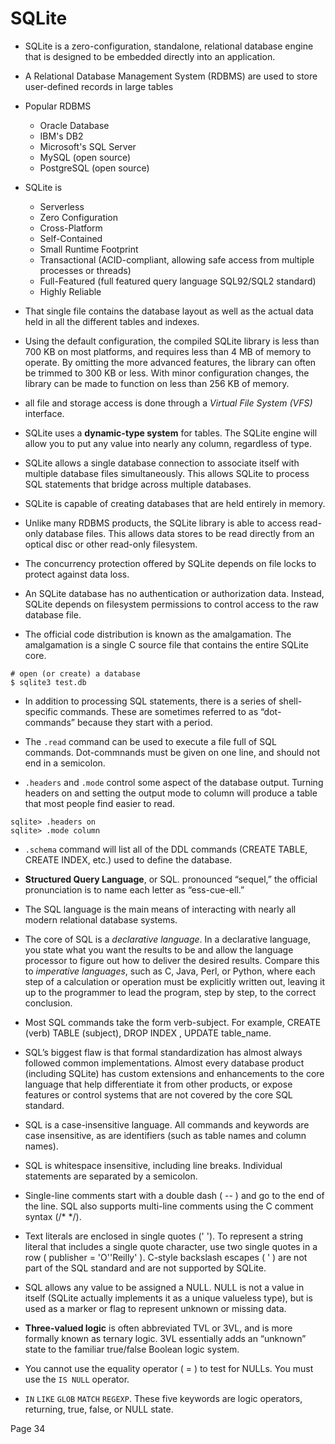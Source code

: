 # SQLite

* SQLite is a zero-configuration, standalone, relational database engine that is designed to be embedded directly into an application.

* A Relational Database Management System (RDBMS) are used to store user-defined records in large tables

* Popular RDBMS
    * Oracle Database
    * IBM's DB2
    * Microsoft's SQL Server
    * MySQL (open source)
    * PostgreSQL (open source)

* SQLite is
    * Serverless
    * Zero Configuration
    * Cross-Platform
    * Self-Contained
    * Small Runtime Footprint
    * Transactional (ACID-compliant, allowing safe access from multiple processes or threads)
    * Full-Featured (full featured query language SQL92/SQL2 standard)
    * Highly Reliable

* That single file contains the database layout as well as the actual data held in all the different tables and indexes.

* Using the default configuration, the compiled SQLite library is less than 700 KB on most platforms, and requires less than 4 MB of memory to operate. By omitting the more advanced features, the library can often be trimmed to 300 KB or less. With minor configuration changes, the library can be made to function on less than 256 KB of memory.

* all file and storage access is done through a _Virtual File System (VFS)_ interface.

* SQLite uses a **dynamic-type system** for tables. The SQLite engine will allow you to put any value into nearly any column, regardless of type.

* SQLite allows a single database connection to associate itself with multiple database files simultaneously. This allows SQLite to process SQL statements that bridge across multiple databases.

* SQLite is capable of creating databases that are held entirely in memory.

* Unlike many RDBMS products, the SQLite library is able to access read-only database files. This allows data stores to be read directly from an optical disc or other read-only filesystem.

* The concurrency protection offered by SQLite depends on file locks to protect
against data loss.

* An SQLite database has no authentication or authorization data. Instead, SQLite depends on filesystem permissions to control access to the raw database file.

* The official code distribution is known as the amalgamation. The amalgamation is a single C source file that contains the entire SQLite core.

```shell
# open (or create) a database
$ sqlite3 test.db
```

* In addition to processing SQL statements, there is a series of shell-specific commands.
These are sometimes referred to as “dot-commands” because they start with a period.

* The `.read` command can be used to execute a file full of SQL commands. Dot-commnands must be given on one line, and should not end in a semicolon.

* `.headers` and `.mode` control some aspect of the database output. Turning headers on and setting the output mode to column will produce a table that most people find easier to read.

```shell
sqlite> .headers on
sqlite> .mode column
```

* `.schema` command will list all of the DDL commands (CREATE TABLE, CREATE INDEX, etc.) used to define the database.

* **Structured Query Language**, or SQL. pronounced “sequel,” the official pronunciation is to name each letter as “ess-cue-ell.”

* The SQL language is the main means of interacting with nearly all modern
relational database systems.

* The core of SQL is a _declarative language_. In a declarative language, you state what you want the results to be and allow the language processor to figure out how to deliver the desired results. Compare this to _imperative languages_, such as C, Java, Perl, or Python, where each step of a calculation or operation must be explicitly written out, leaving it up to the programmer to lead the program, step by step, to the correct conclusion.

* Most SQL commands take the form verb-subject. For example, CREATE (verb)
TABLE (subject), DROP INDEX , UPDATE table_name.

* SQL’s biggest flaw is that formal standardization has almost always followed common implementations. Almost every database product (including SQLite) has custom extensions and enhancements to the core language that help differentiate it from other products, or expose features or control systems that are not covered by the core SQL standard.

* SQL is a case-insensitive language. All commands and keywords are case insensitive, as are identifiers (such as table names and column names).

* SQL is whitespace insensitive, including line breaks. Individual statements are separated by a semicolon.

* Single-line comments start with a double dash ( -- ) and go to the end of the line. SQL also supports multi-line comments using the C comment syntax (/* */).

* Text literals are enclosed in single quotes (' '). To represent a string literal that includes a single quote character, use two single quotes in a row ( publisher = 'O''Reilly' ). C-style backslash escapes ( \' ) are not part of the SQL standard and are not supported by SQLite.

* SQL allows any value to be assigned a NULL. NULL is not a value in itself (SQLite actually implements it as a unique valueless type), but is used as a marker or flag to represent unknown or missing data.

* **Three-valued logic** is often abbreviated TVL or 3VL, and is more formally known as ternary logic. 3VL essentially adds an “unknown” state to the familiar true/false Boolean logic system.

* You cannot use the equality operator ( = ) to test for NULLs. You must
use the `IS NULL` operator.

* `IN` `LIKE` `GLOB` `MATCH` `REGEXP`. These five keywords are logic operators, returning, true, false, or NULL state.

Page 34